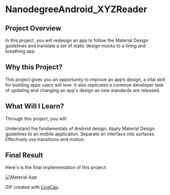 # NanodegreeAndroid_XYZReader

## Project Overview
In this project, you will redesign an app to follow the Material Design guidelines and translate a set of static design mocks to a living and breathing app.

## Why this Project?
This project gives you an opportunity to improve an app’s design, a vital skill for building apps users will love. It also replicates a common developer task of updating and changing an app's design as new standards are released.

## What Will I Learn?
Through this project, you will:

Understand the fundamentals of Android design.
Apply Material Design guidelines to an mobile application.
Separate an interface into surfaces.
Effectively use transitions and motion.

## Final Result

Here's is the final implementation of this project:

<img src='http://i.imgur.com/D9pDC2B.gif' title='Material App' width='' alt='Material App' />

GIF created with [LiceCap](http://www.cockos.com/licecap/).
